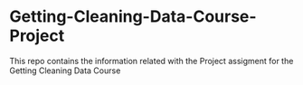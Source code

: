 # Getting-Cleaning-Data-Course-Project
This repo contains the information related with the Project assigment for the Getting Cleaning Data Course
